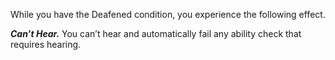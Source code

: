 While you have the Deafened condition, you experience the following effect.

**_Can’t Hear._** You can’t hear and automatically fail any ability check that requires hearing.